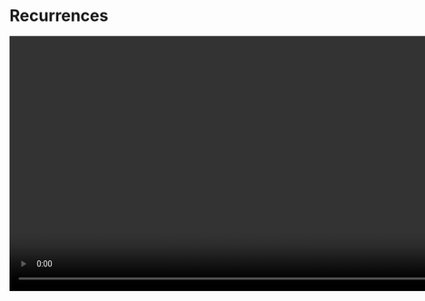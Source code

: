 # Recurrences

<video src="https://youtu.be/B0NtAFf4bvU" width="900"/>

## Factorial of n (n!)

<procedure>


For each positive integer `n`, the quantity `n` factorial denoted (`n!`), is defined to be the product of all the integers from `1` to `n`.

```tex
n! = n * (n-1) * (n-2) * ... * 1
```

Zero factorial is defined to be `1`.

```tex
0! = 1
```

<note>

```c++
int factorial(int n) {
    if (n == 0) {
        return 1;
    }
    return n * factorial(n - 1);
}
```

</note>

<br/>

<table>
<tr>
<td>

```tex
\frac{8!}{7!}
```

</td>
<td>

```tex
\frac{5!}{2!*3!}
```

</td>
<td>

```tex
\frac{n!}{(n-3)!}
```

</td>
</tr>
<tr>
<td>

<deflist collapsible="true" default-state="collapsed">

<def title="Solution">

```tex
\begin{align}
\frac{8!}{7!} & = \frac{8 * 7!}{7!} \\
& = 8 \\
\end{align}
```

</def>
</deflist>

</td>
<td>

<deflist collapsible="true" default-state="collapsed">

<def title="Solution">

```tex 
\begin{align}
\frac{5!}{2!*3!} & = \frac{5*4*3!}{2!*3!} \\
& = 10 \\
\end{align}
```

</def>
</deflist>

</td>
<td>

<deflist collapsible="true" default-state="collapsed">

<def title="Solution">

```tex
\begin{align}
\frac{n!}{(n-3)!} & = \frac{n*(n-1)*(n-2)*(n-3)!}{(n-3)!} \\
& = n*(n-1)*(n-2) \\
& = n^3 - 3n^2 + 2n \\
\end{align}
```

</def>
</deflist>

</td>
</tr>
</table>

</procedure>

### Use Cases

<procedure>

<table>
<tr>
<td>

<tip title="Permutations">

- gives the number of ways to select `r` elements from `n` elements when order _matters_

```tex
^nP_r = \frac{n!}{(n – r)!}
```

Example

Three different fruits are to be distributed among a group of 10 people. Find the total number of ways this can be possible.

```tex 
n = 10, r = 3 \dots
```

<deflist collapsible="true" default-state="collapsed">
<def title="Solution">

```tex
\begin {align}
^{10}P_3 &= \frac{10!}{(10 – 3)!} \\
&= \frac{10!}{7!} \\ 
&= \frac{10 × 9 × 8 × 7!}{7!} \\
&= 10 × 9 × 8 \\
&= 720
\end {align}
```
</def>
</deflist>

</tip>


</td>
<td>

<tip title="Combination">

- gives the number of ways to select `r` elements from `n` elements when order _does not matter_

```tex
^nC_r = \frac{n!}{r! (n – r)!}
```

Example

Find the number of ways 3 students can be selected from a class of 50 students.

```tex 
n = 50,\ r = 3 \dots
```

<br/><br/>

<deflist collapsible="true" default-state="collapsed">
<def title="Solution">

```tex
\begin {align}
^{50}C_3 &= \frac{50!}{3!(50 - 3)!} \\
&= \frac{50 × 49 × 48 × 47!}{3! × 47!} \\
&= \frac{50 ×49 × 48}{6} \\
&= 19,600
\end {align}
```
</def>
</deflist>

</tip>

</td>
</tr>
</table>
</procedure>

## Recurrence Relations

<procedure>

By itself, a recurrence does not describe the running time of an algorithm
- need a *closed-form* solution (non-recursive description)
- exact *closed-form* solution may not exist, or may be too difficult to find

For most recurrences, an asymptotic solution of the form $\Theta()$ is acceptable
- ...in the context of analysis of algorithms

</procedure>


### Methods of Solving Recurrences

<procedure>



<note>

**Unrolling**

> In the unrolling method, we repeatedly substitute the recurrence relation into itself until we reach a base case. Let's unroll the recurrence relation for a specific value of n:

```tex
\begin{align}
T(n) &= 2T\left(\frac{n}{2}\right) + n \\
&= 2 \left(2T\left(\frac{n}{2^2}\right) + \frac{n}{2}\right) + n \\
&= 2^2T\left(\frac{n}{2^2}\right) + 2 \cdot \frac{n}{2} + n \\
&= 2^2T\left(\frac{n}{2^2}\right) + n + n \\
&= 2^2T\left(\frac{n}{2^2}\right) + 2n \\
&= 2^2 \left(2T\left(\frac{n}{2^3}\right) + \frac{n}{2^2}\right) + 2n \\
&= 2^3T\left(\frac{n}{2^3}\right) + 2^2 \cdot \frac{n}{2^2} + 2n \\
&= 2^3T\left(\frac{n}{2^3}\right) + n + 2n \\
&= 2^3T\left(\frac{n}{2^3}\right) + 3n \\
&\vdots \\
&= 2^kT\left(\frac{n}{2^k}\right) + kn
\end{align}
```

```tex
\begin{align}
\text{We continue this process until we reach the base case,} \\
\text{which occurs when } \frac{n}{2^k} = 1. \\
\text{ Solving for k, we find that } k = log_2\ n. \\
\text{ Therefore, the final unrolled expression becomes:} \\
\end{align}
```

```tex
\begin{align}
T(n) = 2^{log_2 (n)} \ T(1) + n \ log_2 \ n \\
\end{align}
```

```tex
\begin{align}
\text{Since } T(1) \text{ is a constant,}
\text{we can simplify the expression further:} \\
\end{align}
```

```tex
\begin{align}
T(n) &= nT(1) + n\ log_2 \ n \\
&= O(n\ log_2\ n) 
\end{align}
```

```tex
\begin{align}
\text{Thus, the solution obtained through unrolling suggests that the} \\
\text{time complexity of the original recurrence relation is} \\
O(n\ log_2 (n))
\end{align}
```

</note>

<br/>

<note>

**Guessing**

> In the guessing method, we make an educated guess or hypothesis about the form of the solution based on the recurrence relation. We then use mathematical induction or substitution to prove our guess.

```tex
\begin{align}
\text{Let's guess that the solution to the recurrence relation } \\
T(n) = 2T(\frac{n}{2}) + n \text{ is } T(n) = O(n\ log\ n). \\
\end{align}
```

```tex
\begin{align}
\text{We assume that } T(k) ≤ ck\ log\ (k) \text{ for some constant } 
c, \text{ where } k < n. \\
\text{Now, we substitute this assumption into the recurrence relation:} \\
\end{align}
```

```tex
\begin{align*}
T(n) &= 2T \bigg(\frac{n}{2} \bigg) + n \\
&≤ 2  \Bigg(\ c \bigg( \frac{n}{2} \bigg)\ log\ \bigg(\frac{n}{2} \bigg) \Bigg) + n \\
&= cn\ log (n) - cn\ log (2) + n \\
&= cn\ log (n) - cn + n \\
&= cn\ log (n) + (n - cn) \\
\end{align*}
```

```tex
\begin{align*}
\text{To ensure that } T(n) ≤ cn\ log\ (n) \text{ holds, we need to find a value of } c \\
\text{ such that } (n - cn) ≤ 0. \text{ By choosing } c ≥ 1, \text{ we can guarantee that } \\
T(n) ≤ cn\ log\ (n). \\
\\
\text{Hence, the solution } T(n) = O(n\ log\ n) 
\text{ satisfies the recurrence relation.}
\end{align*}
```
</note>

<br/>

<note>

**Recursion Tree**

> In the recursion tree method, we draw a tree to represent the recursive calls made in the recurrence relation. Each level of the tree corresponds to a recursive call, and we analyze the work done at each level.

```tex 
\begin{align}
\text{For our example, the recursion tree for } T(n) = 2T(\frac{n}{2}) + n \\
\text{ would have a root node representing } T(n), \\
\text{two child nodes representing } T(\frac{n}{2}), \\
\text{ and so on. Each node represents a recursive call,} \\
\text{and the work done at each node is represented by the term n.} \\
\\
\text{The recursion tree will have } log_2\ (n) \\
\text{ levels since we divide the problem size by } 2 \text{ at each level.} \\
\text{At each level, the work done is } n, \text{ and there are } 2^i \\
\text{ nodes at level } i. \\
\text{Therefore, the total work at each level is } 2^i * n. \\
\\
\text{Summing up the work done at each level, we have:} \\
\\
Total work = n + 2n + 4n + ... + (n * 2^{log_2\ (n)} - 1) \\
\\
\text{This is a geometric series with a common ratio of } 2 \\
\text{ and the first term being } n. \\
\text{The sum of this series is given by:} \\
\\
Total work = n * \frac{2^{log_2\ (n)} - 1}{2 - 1} \\
= \frac{n * (n - 1)}{1} \\
= n^2 - n \\
\end{align}
```

```tex
\begin{align}
\text{Therefore, the time complexity of the recurrence relation is } O(n^2).
\end{align}
```

```tex
\begin{align}
\text{Note that in this example, the unrolling and guessing methods} \\
\text{led to a time complexity of } O(n\ log\ (n)), \\
\text{while the recursion tree method resulted in } O(n^2). \\
\text{ The discrepancy arises because the recursion tree method} \\
\text{accounts for the exact work done at each level,} \\
\text{while the other methods provide upper bounds or estimations.}
\end{align}
```

</note>

<br/>

<note>

**Master Theorem**

> The master theorem is a mathematical formula used to analyze the time complexity of divide-and-conquer algorithms. It provides a solution for recurrence relations of the form:

```tex
\begin{align}
T(n) = aT \bigg(\frac{n}{b} \bigg) + f(n)
\end{align}
```

```tex
\begin{align}
\text{Where:} \\
T(n) \text{ represents the time complexity of the algorithm, } \\
a \text{ is the number of recursive subproblems,} \\
\frac{n}{b} \text{ is the size of each subproblem,} \\
f(n) \text{ is the time complexity of the remaining work done} \\
\text{outside the recursive calls.}
\end{align}
```

```tex
\begin{align}
\text{The master theorem provides three cases based} \\
\text{on the relationship between } f(n) \\
\text{ and the subproblem part } aT(\frac{n}{b}).
\end{align}
```

</note>

<tip title="Case 1">

<deflist>
<def title="Premise">

```tex 
\begin{align*}
\text{If } f(n) = O(n^c) \text{ for some constant } c < log_b(a), \\
\text{ then the time complexity is dominated by} \\
\text{ the subproblem part, and the overall time complexity is given by} \\
\\
T(n) = \Theta(n^{log_b(a)})
\end{align*}
```
</def>
<def title="Example">

```tex
\begin{align}
T(n) = 4T \bigg(\frac{n}{2} \bigg) + n
\end{align}
```
</def>
<def title="Step 1 : Identify the values of a, b, and f(n)">

```tex
\begin{align}
\text{In this case,} \\
a = 4 \\
b = 2 \\
f(n) = n \\
\end{align}
```
</def>
<def title="Step 2 : Compare f(n) with n^{log_b(a)">

```tex
\begin{align}
\text{Here, } f(n) = n \text{ and } n^{log_b(a)} = n^{log_2(4)} = n^2 \\
\text{Since } f(n) = n = n^1 < n^2 = n^{log_b(a)}, \\
\text{ we fall into Case 1 of the master theorem.}
\end{align}
```
</def>
<def title="Step 3 : Determine the overall time complexity">

```tex  
\begin{align}
\text{Using Case 1, the overall time complexity is } \\
T(n) = \Theta(n^{log_b(a)}). \\
\text{In this case, } T(n) = \Theta(n^{log_2\ (4)}) = \Theta(n^2). \\
\text{So, the overall time complexity of the algorithm in this example is } \\
\Theta(n^2), \text{which means the algorithm's running time grows} \\
\text{quadratically with the input size } n.
\end{align}
```
</def>
</deflist>

</tip>

<tip title="Case 2">

<deflist>
<def title="Premise">

```tex
\begin{align}
\text{If } f(n) = \Theta(n^c) \text{ for some constant} \\
c = log_b(a), \text{ then the overall time complexity is given by} \\
\\
T(n) = \Theta(n^c \ log^{k(n)})
\end{align}
```
</def>
<def title="Example">

```tex
\begin{align}
T(n) = 9T \bigg(\frac{n}{3} \bigg) + n^2
\end{align}
```
</def>
<def title="Step 1 : Identify the values of a, b, and f(n)">

```tex
\begin{align}
\text{In this case:} \\
a = 9 \\
b = 3 \\
f(n) = n^2 \\
\end{align}
```
</def>
<def title="Step 2 : Compare f(n) with n^log_b(a)">

```tex
\begin{align}
\text{Here, } f(n) = n^2 \text{ and } n^{log_b(a)} = n^{log_3(9)} = n^2 \\
\text{Since } f(n) = n^2 = n^{log_b(a)}, \\
\text{ we fall into Case 2 of the master theorem.}
\end{align}
```
</def>
<def title="Step 3 : Determine the overall time complexity">

```tex
\begin{align}
\text{Using Case 2, the overall time complexity is } \\
T(n) = Θ(n^2 \ log n)
\end{align}
```
</def>
</deflist>

</tip>
<tip title="Case 3">

<deflist>
<def title="Premise">

```tex 
\begin{align}
\text{If } f(n) = \Omega(n^c) \text{ for some constant}
c > log_b(a), \text{ and if } f(n) \\
\text{ satisfies the regularity condition} 
(af(\frac{n}{b}) ≤ kf(n) \\
\text{ for some constant } k < 1 
\text{ and sufficiently large } n, \\
\text{then the non-recursive part dominates the time complexity,} \\
\text{and the overall time complexity is given by} \\
\\
T(n) = \Theta(f(n))
\end{align}
```

</def>
<def title="Example">

```tex
\begin{align}
T(n) = 2T \bigg(\frac{n}{2} \bigg) + n^3
\end{align}
```
</def>
<def title="Step 1 : Identify the values of a, b, and f(n)">

```tex
\begin{align}
\text{Step 1 : Identify the values of } a, b, and f(n) \\
\text{In this case, } \\
a = 2 \\
b = 2 \\
f(n) = n^3 \\
\end{align}
```
</def>
<def title="Step 2 : Compare f(n) with n^log_b(a)">

```tex
\begin{align}
\text{Here, } f(n) = n^3 \text{ and } n^{log_b(a)} = n^{log_2(2)} = n^1 = n \\
\text{Since } f(n) = n^3 > n = n^{log_b(a)}, \text{ we fall into Case 3 of the master theorem.}
\end{align}
```
</def>
<def title="Step 3: Check if f(n) satisfies the regularity condition">

```tex
\begin{align}
\text{Step 3: Check if f(n) satisfies the regularity condition} \\
\text{In this case, we can see that } af(\frac{n}{b}) = 2(\frac{n}{2})^3 = (\frac{1}{2})n^3 \le kn^3 \\
\text{for } k = \frac{1}{2} \text{ and sufficiently large } n. \\
\text{The regularity condition is satisfied.}
\end{align}
```
</def>
<def title="Step 4 : Determine the overall time complexity">

```tex
\begin{align}
\text{Step 4 : Determine the overall time complexity.} \\
\text{Using Case 3, the overall time complexity is } \\
T(n) = Θ(n^3)
\end{align}
```

</def>
</deflist>

</tip>

<note>

_It’s important to note that the Master Theorem is applicable in specific cases, and not all recurrence relations can be solved using this theorem. However, for recurrence relations that follow the prescribed form, it provides a convenient way to determine the time complexity._
</note>

</procedure>

### Examples

<procedure>
<tabs>
<tab title="Dividing Function">

<note>

```c++
void Test(int n) {       // = T(n)
  if (n > 0) {
    printf("/d", n);     // = 1
    Test(n/2);           // = T(n/2) 
  }
}
```

<br/>

```tex
T(n) =
\begin{cases}
1,  & \text{$n = 1$}  \\[2ex]
T(\frac{n}{2}) + 1, & \text{$n \gt 1$}
\end{cases}
```
</note>

<deflist collapsible="true" default-state="collapsed">
<def title="Unrolling" default-state="expanded">

```tex
\text{Let's unroll the recurrence relation step by step:}  \\ \\
```

```tex
\begin{align*}
T(n) &= T\left(\frac{n}{2}\right) + 1 \\
&= T\left(\frac{n}{2^2}\right) + 1 + 1 \\
&= T\left(\frac{n}{2^3}\right) + 1 + 1 + 1 \\
&= T\left(\frac{n}{2^k}\right) + k
\end{align*}
```

```tex
\begin{align}
\text{We keep unrolling until we reach the base case, which occurs when } \\
\frac{n}{2^k} = 1 \\
\end{align}
```

```tex
\begin{align}
\text{Solving for } k, \text{ we find that } \\
k = log_2\ n \\
\end{align}
```

```tex
\begin{align}
\text{Now, let's substitute this value of } k \text{ into the unrolled relation:} \\
T(n) = T\left(\frac{n}{2^{log_2\ n}}\right) + log_2\ n \\
\end{align}
```

```tex
\begin{align}
\text{Since } \frac{n}{2^{log_2\ n}} = 1, \text{ we simplify further:} \\
T(n) = T(1) + log_2\ n \\
\end{align}
```

```tex
\begin{align}
\text{Since } T(1) \text{ is a constant time complexity for the base case } \\
\text{of a binary search, we can replace it with a constant, say } d: \\
T(n) = d + log_2\ n \\
\end{align}
```

```tex
\begin{align}
\text{Finally, we can simplify this expression as:} \\
T(n) = O(log\ n) \\
\end{align}
```

```tex
\begin{align}
\text{Therefore, after unrolling the recurrence relation for binary} \\
\text{search, we obtain the time complexity of } \\
O(log\ n) \\
\end{align}
```

</def>
<def title="Guessing">

```tex
\begin{align}
\text{Let's make a guess or hypothesis about the form of the solution} \\
\text{based on the recurrence relation } \\
\\
T(n) = T\bigg(\frac{n}{2}\bigg) + 1. \\
\end{align}
```

```tex
\begin{align}
\text{Let's assume that } T(n) = O(log\ (n)). \\
\\
\text{We assume that } T(k) ≤ c\ log\ (k) \text{ for some constant } c, \text{where } k < n. \\
\text{Now, let's substitute this assumption into the recurrence relation:} \\
\end{align}
```

```tex
\begin{align}
T(n) &= T \bigg(\frac{n}{2} \bigg) + 1 \\
&≤ c\ log\ \frac{n}{2} + 1 \\
&= c\bigg(log\ (n) - 1\bigg) + 1 \\
&= c\ log\ (n) + 1 + c \\
&= c\ log\ (n) + (1 - c) \\
\end{align}
```

```tex
\begin{align}
\text{To ensure that } T(n) ≤ c\ log\ (n) \text{ holds, we need to find a value of } c \text{ such} \\
\text{that } (1 - c) ≤ 0. \text{ By choosing } c ≥ 1, \text{ we can guarantee that } T(n) ≤ c\ log\ (n). \\
\\
\text{Hence, the solution } T(n) = O(log\ n) \text{ satisfies the recurrence relation.}
\end{align}
```

</def>
<def title="Recursion Tree">

```tex 
\begin{align}
\text{At each level of the recursion tree, we divide the problem size by 2,} \\
\text{following the recurrence relation } \\
T(n) = T\bigg(\frac{n}{2}\bigg) + 1 \\
\\
\text{The work done at each level is constant, represented by the "+ 1" term.} \\
\\
\text{Let's start with the initial value } T(n) \text{ and recursively split} \\
\text{it into smaller sub-problems} \\
\end{align}
```

```tex
\begin{align}
\text{And so on...} \\
\\
\text{The recursion tree will have } log_2\ (n) \text{ levels since we divide the problem} \\
\text{size by } 2 \text{ at each level. At each level, the work done is a constant "+ 1".} \\
\text{The total work done can be calculated by summing up the work at each level:} \\
\\
Total work = 1 + 1 + 1 + ... + 1\ (log_2\ (n)\ times) \\
= log_2\ (n) \\
\\
\text{Therefore, the time complexity of the recurrence relation } T(n) = T\bigg(\frac{n}{2}\bigg) + 1 \\
\text{analyzed using the recursion tree method is } O(log\ n). \\
\\
\text{The recursion tree method provides a direct visualization of the recursive calls} \\
\text{and the corresponding work done at each level, allowing us to analyze the time} \\
\text{complexity of the recurrence relation.}
\end{align}
```

</def>
<def title="Master Theorem">

```tex 
\begin{align}
\text{The Master Theorem provides a framework for solving recurrence relations} \\
\text{of the form } \\
T(n) = aT\bigg(\frac{n}{b}\bigg) + f(n), \text{ where } a ≥ 1, b > 1, \text{ and } f(n) \text{ is a function.} \\
\\
\text{In our case, } T(n) = T\bigg(\frac{n}{2}\bigg) + 1, \text{ where } a = 1, b = 2, \text{ and } f(n) = 1. \\
\\
\text{Comparing } f(n) = 1 \text{ with } n^{log_b\ (a)}: \\
\\
f(n) = 1, \text{ which is equal to } n^{log_2\ (1)} = n^0 = 1. \\
\\
\text{According to the Master Theorem:} \\
\\
\text{If } f(n) = \Theta(n^{log_b\ (a)} * log^{k(n)}) \\
\text{ where } k ≥ 0, \text{ then } \\
T(n) = \Theta(n^{log_b\ (a)} * log^{k+1}\ (n)). \\
\text{In our case, } f(n) = \Theta(1) \\
\text{ which falls under the second case.} \\
\text{Therefore, the time complexity of the recurrence relation } \\
T(n) = T\bigg(\frac{n}{2}\bigg) + 1 \\
\text{ is } \Theta(n^{log_2\ (1)} * log^{0+1}\ (n)) = \Theta(log\ (n)). \\
\\
\text{Thus, according to the Master Theorem,} \\
\text{the time complexity of the recurrence relation } \\
T(n) = T\bigg(\frac{n}{2}\bigg) + 1 \text{ is } \Theta(log\ (n)), \\
\text{ which aligns with the results obtained from unrolling,} \\
\text{guessing, and the recursion tree.} \\
\\
\text{All four methods provide consistent solutions,} \\
\text{indicating that the time complexity} \\
\text{of the recurrence relation } \\
T(n) = T\bigg(\frac{n}{2}\bigg) + 1 \text{ is } O(log\ n). \\
\end{align}
```

</def>
</deflist>
</tab>
<tab title="Linear">

<note>

```c++
void Test(int n) {       // = T(n)
  if (n > 0) {
    printf("/d", n);     // = 1
    Test(n - 1);         // = T(n - 1) 
  }
}
```

<br/>

```tex
T(n) =
\begin{cases}
1,  & \text{$n\ = 0$}  \\[2ex]
T(n - 1) + 1, & \text{$n\ \gt 0$}
\end{cases}
```
</note>

<deflist collapsible="true" default-state="collapsed">
<def title="Unrolling">

```tex
\begin{align}
\text{Let's unroll the recurrence relation step by step:}  \\ \\
\end{align}
```

```tex
\begin{align}
Step\ 1 : \ & T(n)  = T(n - 1) + 1 \\
Step\ 2 : \ & T(n)  = [T(n - 2) + 1] + 1 \\
& = T(n - 2) + 2 \\
Step\ 3 : \ & T(n)  = [T(n - 3) + 1] + 2 \\
&  = T(n - 3) + 3 \\
\end{align}
```

```tex
\begin{align}
\text{Continuing this process, we can unroll the recurrence relation up to k steps:} \\
T(n) = T(n - k) + k \\
\end{align}
```

```tex
\begin{align}
\text{We keep unrolling until we reach the base case, which occurs when } \\
n - k = 0 \\
\end{align}
```

```tex
\begin{align}
\text{Solving for } k, \text{ we find that } \\
k = n \\
\end{align}
```

```tex
\begin{align}
\text{Now, let's substitute this value of } k \text{ into the unrolled relation:} \\
T(n) = T(0) + n \\
\end{align}
```

```tex
\begin{align}
\text{Since } T(0) \text{ represents the time complexity for the base case, which is a constant,} \\
\text{we can replace it with a constant, say } c: \\
T(n) = c + n \\
\end{align}
```

```tex
\begin{align}
\text{Finally, we can simplify this expression as:} \\
T(n) = O(n) \\
\end{align}
```

```tex
\begin{align}
\text{Therefore, the solution obtained through unrolling suggests that the} \\
\text{time complexity of the recurrence relation } \\
T(n) = T(n - 1) + 1 \text{ is } O(n). \\
\end{align}
```

</def>
<def title="Guessing" default-state="expanded">

```tex
\begin{align}
\text{Let's make a guess or hypothesis about the form of the solution based} \\
\text{on the recurrence relation } T(n) = T(n - 1) + 1. \\
\\
\text{Let's assume that } T(n) = O(n). \\
\\
\text{We assume that } T(k) ≤ ck \text{ for some constant } c, \\
\text{ where } k < n. \text{ Now, let's substitute this assumption into the recurrence relation:} \\
\end{align}
```

```tex
\begin{align}
T(n) & = T(n - 1) + 1 \\
& ≤ c(n - 1) + 1 \\
& = cn - c + 1 \\
\end{align}
```

```tex
\begin{align}
\text{To ensure that } T(n) ≤ cn \text{ holds, we need to find a value of } c \\
\text{ such that } (-c + 1) ≤ 0. \text{ By choosing } c ≥ 1, \\
\text{ we can guarantee that } T(n) ≤ cn. \\
\\
\text{Hence, the solution } T(n) = O(n) \text{ satisfies the recurrence relation.}
\end{align}
```

</def>
<def title="Recursion Tree">

```tex 
\begin{align}
\text{Let's draw a recursion tree to represent the recursive calls made} \\
\text{in the recurrence relation } T(n) = T(n - 1) + 1. \\
\text{ Each level of the tree corresponds to a recursive call,} \\
\text{and we analyze the work done at each level.} \\
\\
\text{The recursion tree will have n levels since we subtract } 1 \text{ from } n \\
\text{ at each level. At each level, the work done is } 1, \\
\text{ and there is only one node at each level.} \\
\text{Therefore, the total work at each level is } 1. \\
\\
\text{Summing up the work done at each level, we have:} \\
\\
Total work = 1 + 1 + 1 + ... + 1\ (n\ times) \\
= n \\
\\
\text{Therefore, the time complexity of the recurrence relation is } O(n). \\
\end{align}
```

</def>
<def title="Master Theorem">

```tex 
\begin{align}
\text{The Master Theorem is not applicable to the recurrence relation } \\
T(n) = T(n - 1) + 1 \text{ because it is not in the required form of } \\
T(n) = aT(\frac{n}{b}) + f(n). \\
\\
\text{Therefore, the Master Theorem cannot be directly used to solve this recurrence relation.} \\
\\
\text{To summarize, the analysis using unrolling, guessing, recursion tree,} \\
\text{and the Master Theorem (where applicable) all yield a time complexity of } O(n) \\
\text{for the recurrence relation } T(n) = T(n - 1) + 1. \\
\end{align}
```

</def>
</deflist>
</tab>
<tab title="Divide and Conquer">

<note>

```c++
void Test(int n) {              // = T(n)
  if (n > 1) {
    for(i = 0; i < n; i++>) {   // = n
      // some statement
    }
    Test(n/2);                  // = T(n/2)
    Test(n/2);                  // = T(n/2)
  }
}
```

<br/>

```tex
T(n) = 
\begin{cases}
1,  & \text{$n\ = 1$}  \\[2ex]
2T(\frac{n}{2}) + n, & \text{$n\ \gt 1$}
\end{cases}
```
</note>

<deflist collapsible="true" default-state="collapsed">
<def title="Unrolling">




```tex
\begin{align}
\text{Let's unroll the recurrence relation step by step:} \\ \\
\end{align}
```

```tex
\begin{align}
Step\ 1 : \ & T(n)  = 2T \bigg(\frac{n}{2} \bigg) + n \\
Step\ 2 : \ & T(n)  = 2\bigg[2T \bigg(\frac{n}{4} \bigg) + \frac{n}{2}\bigg] + n \\
& = 4T \bigg(\frac{n}{4} \bigg) + 2n \\
Step\ 3 : \  T(n) & = \bigg[T \bigg(\frac{n}{8} \bigg) + \frac{n}{4} + \frac{n}{2}\bigg] + 4n \\
&  = 8T \bigg(\frac{n}{8} \bigg) + 4n \\
\\
Step\ k : \ & T(n) = 2^{k}\ T \bigg( \frac{n}{2^k} \bigg) + kn \\ \\
\\
T(n) &= 2^{log_2\ n}\ T \bigg(\frac{n}{2^{log_2\ n}} \bigg) + n\ log_2\ n \\
&= nT(1) + n\ log_2\ n \\
&= n + n\ log_2\ n \\
\\
T(n) &= c + n + n\ log_2\ n \\
\\
T(n) &= O(n\ log\ n) \\
\end{align}
```

```tex
\begin{align}
\text{Therefore, the solution obtained through unrolling suggests that the} \\
\text{time complexity of the recurrence relation } T(n) = 2T\bigg(\frac{n}{2}\bigg) + n \text{ is } O(n\ log\ n). \\
\end{align}
```

</def>
<def title="Guessing">

```tex 
\begin{align}
\text{Let's make a guess or hypothesis about the form of the solution based} \\
\text{on the recurrence relation } T(n) = 2T\bigg(\frac{n}{2}\bigg) + n. \\
\\
\text{Let's assume that } T(n) = O(n\ log\ n). \\
\\
\text{We assume that } T(k) ≤ ck\ log\ (k) \text{ for some constant } c, \\
\text{where } k < n. \text{ Now, let's substitute this assumption into the recurrence relation:} \\
\end{align}
```

```tex
\begin{align}
T(n) &= 2T \bigg(\frac{n}{2} \bigg) + n \\
&≤ 2c \bigg(\frac{n}{2} \bigg)\ log\ \bigg(\frac{n}{2} \bigg) + n \\
&= cn\ log\ \bigg(\frac{n}{2} \bigg) + n \\
&= cn\ log\ (n) - cn\ log\ (2) + n \\
&= cn\ log\ (n) - cn + n \\
\end{align}
```

```tex
\begin{align}
\text{To ensure that } T(n) ≤ cn\ log\ (n) \text{ holds, we need to find a value of } c \\
\text{ such that } (-cn + n) ≤ 0. \text{ By choosing } c ≥ 1, \text{ we can guarantee that } T(n) ≤ cn\ log\ (n). \\
\\
\text{Hence, the solution } T(n) = O(n\ log\ n) \text{ satisfies the recurrence relation.}
\end{align}
```

</def>
<def title="Recursion Tree">

```tex 
\begin{align}
\text{Let's draw a recursion tree to represent the recursive calls made} \\
\text{in the recurrence relation } T(n) = 2T\bigg(\frac{n}{2}\bigg) + n. \\
\text{Each level of the tree corresponds to a recursive call,} \\
\text{and we analyze the work done at each level.} \\
\end{align}
```

```tex
\begin{align}
\text{The recursion tree will have } log_2\ (n) \text{ levels since we divide} \\
\text{the problem size by } 2 \text{ at each level.} \\
\text{At each level, the work done is } n, \text{ and there are } \\
2^i \text{ nodes at level } i. \\
\text{Therefore, the total work at each level is } n * 2^i. \\
\\
\text{Summing up the work done at each level, we have:} \\
\end{align}
```

```tex
\begin{align}
Total work = n + 2n + 4n + ... + (2^{log_2\ (n) - 1}\ n) \ \ \\
\end{align}
```

```tex
\begin{align}
\text{This is a geometric series with a common ratio of 2 and the} \\
\text{first term being } n. \text{ The sum of this series is given by:} \\
\end{align}
```

```tex
\begin{align}
Total work = n * \frac{2^{log_2\ (n)}\ - 1}{2 - 1} \\
= n * {2^{log₂(n)}\ - 1} \\
= n * (n - 1) \\
= n^2 - n \\
\end{align}
```

```tex
\begin{align}
\text{Therefore, the time complexity of the recurrence relation is } O(n^2). \\
\end{align}
```

</def>
<def title="Master Theorem" default-state="expanded">

```tex 
\begin{align}
\text{The Master Theorem is applicable to the recurrence relation } \\
\end{align}
```

```tex
\begin{align}
T(n) = 2T\bigg(\frac{n}{2}\bigg) + n. \text{ We can express it in the form } \\
T(n) = aT\bigg(\frac{n}{b}\bigg) + f(n) \text{ with } a = 2, b = 2, \text{ and } f(n) = n. \\
\end{align}
```

```tex 
\begin{align}
\text{Comparing } f(n) = n \text{ with } n^{log_b\ (a)}: f(n) = n, \\ 
\text{ which is smaller than } n^{log_2\ (2)} = n. \\
\\
\text{According to the Master Theorem:} \\
\\
\text{If } f(n) = O(n^c) \text{ for some constant } c < log_b\ (a), \\
\text{ then } T(n) = Θ(n^{log_b\ (a)}). \\
\text{In our case, } f(n) = O(n^1) = O(n), \text{ which falls under the first case.} \\
\text{Therefore, the time complexity of the recurrence relation } \\
\end{align}
```

```tex
\begin{align}
T(n) = 2T\bigg(\frac{n}{2}\bigg) + n \text{ is } Θ(n^{log_2\ (2)}) = Θ(n). \\
\end{align}
```

```tex 
\begin{align}
\text{Thus, according to the Master Theorem, the time complexity of the} \\
\text{recurrence relation } T(n) = 2T\bigg(\frac{n}{2}\bigg) + n \text{ is } \\
Θ(n), \text{ which aligns with the results obtained from unrolling,} \\
\text{guessing, and the recursion tree.} \\
\\
\text{All four methods provide consistent solutions,} \\
\text{indicating that the time complexity} \\
\text{of the recurrence relation } \\
T(n) = 2T\bigg(\frac{n}{2}\bigg) + n \text{ is } O(n\ log\ n). \\
\end{align}
```

</def>
</deflist>
</tab>
<tab title="Tower of Hanoi">

<note>

```c++
void Test(int n) {    // = T(n)
  printf("/d", n);    // = 1
  Test(n - 1);        // = T(n - 1)
  Test(n - 1);        // = T(n - 1)
}
```

<br/>

```tex
T(n) =
\begin{cases}
1,  & \text{$n\ = 0$}  \\[2ex]
2T(n - 1) + 1, & \text{$n\ \gt 0$}
\end{cases}
```
</note>

<deflist collapsible="true" default-state="collapsed">
<def title="Unrolling">

```tex
\begin{align}
\text{Let's unroll the recurrence relation step by step:}  \\ \\
\end{align}
```

```tex
\begin{align}
Step\ 1 : \ & T(n)  = 2T(n - 1) + 1 \\
Step\ 2 : \ & T(n)  = 2[2T(n - 2) + 1] + 1 \\
& = 4T(n - 2) + 3 \\
Step\ 3 : \ & T(n)  = 2[2[2T(n - 3) + 1] + 1] + 1 \\
&  = 8T(n - 3) + 7 \\
\end{align}
```

```tex
\begin{align}
Step\ k: &  T(n) = 2^{k}\ T(n - k) + (2^k - 1)
\end{align}
```

```tex
\begin{align}
\text{We keep unrolling until we reach the base case, which occurs when } \\
n - k = 1. \text{ Solving for } k, \text{ we find that } k = n - 1. \\
\end{align}
```

```tex
\begin{align}
T(n) &= 2^{n - 1}\ T(1) + (2^{n - 1} - 1) \\
&= 2^{n - 1} + (2^{n - 1} - 1) \\
&= 2^n - 1 \\
\end{align}
```

```tex
\begin{align}
\text{Therefore, the solution obtained through unrolling suggests that the} \\
\text{time complexity of the recurrence relation } T(n) = 2T(n - 1) + 1 \text{ is } O(2^n). \\
\end{align}
```

</def>
<def title="Guessing">

```tex
\begin{align}
\text{Let's make a guess or hypothesis about the form of the solution based} \\
\text{on the recurrence relation } T(n) = 2T(n - 1) + 1. \\
\\
\text{Let's assume that } T(n) = O(2^n). \\
\\
\text{We assume that } T(k) ≤ c * 2^k \text{ for some constant } c, \\
\text{where } k < n. \text{ Now, let's substitute this assumption into the recurrence relation:} \\
\end{align}
```

```tex
\begin{align}
T(n) &= 2T(n - 1) + 1 \\
&≤ 2(c * 2^{n - 1}) + 1 \\
&= c * 2^n + 1 \\
\end{align}
```

```tex
\begin{align}
\text{To ensure that } T(n) ≤ c * 2^n \text{ holds, we need to find a value of } c \\
\text{ such that } (c + 1) ≤ c. \text{ This is not possible, so our assumption is incorrect.} \\
\\
\text{Hence, we cannot prove the solution } T(n) = O(2^n) \text{ using the guessing method.}
\end{align}
```

</def>
<def title="Recursion Tree" default-state="expanded">

```tex 
\begin{align}
\text{Let's draw a recursion tree to represent the recursive calls made} \\
\text{in the recurrence relation } T(n) = 2T(n - 1) + 1. \\
\text{Each level of the tree corresponds to a recursive call,} \\
\text{and we analyze the work done at each level.} \\
\end{align}
```

```tex
\begin{align}
\text{The recursion tree will have n levels since we subtract } 1 \text{ from } n \\
\text{ at each level. At each level, the work done is } 1, \text{ and there are } \\
2^i \text{ nodes at level } i. \\
\text{Therefore, the total work at each level is } 1 * 2^i. \\
\\
\text{Summing up the work done at each level, we have:} \\
\end{align}
```

```tex
\begin{align}
Total work = 1 + 2 + 4 + ... + 2^{n - 1} \\
= 2^n - 1 \\
\end{align}
```

```tex
\begin{align}
\text{Therefore, the time complexity of the recurrence relation is } O(2^n). \\
\end{align}
```

</def>
<def title="Master Theorem">

```tex 
\begin{align}
\text{The Master Theorem is not directly applicable to the recurrence relation } \\
T(n) = 2T(n - 1) + 1 \text{ because it is not in the required form of } \\
T(n) = aT(\frac{n}{b}) + f(n). \\
\\
\text{Therefore, the Master Theorem cannot be used to directly} \\
\text{solve this recurrence relation.} \\
\\
\text{To summarize, the analysis using unrolling, guessing, recursion tree,} \\
\text{and the Master Theorem (where applicable) all yield a time complexity of } O(2^n) \\
\text{for the recurrence relation } T(n) = 2T(n - 1) + 1. \\
\end{align}
```

</def>
</deflist>
</tab>
</tabs>
</procedure>

